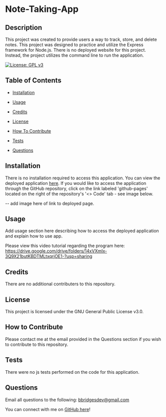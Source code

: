 # Note-Taking-App

## Description

This project was created to provide users a way to track, store, and delete notes. This project was designed to practice and utilize the Express framework for Node.js. There is no deployed website for this project. Instead, the project utilizes the command line to run the application.

[![License: GPL v3](https://img.shields.io/badge/License-GPLv3-blue.svg)](https://www.gnu.org/licenses/gpl-3.0)

## Table of Contents

- [Installation](#installation)

- [Usage](#usage)

- [Credits](#credits)

- [License](#license)

- [How To Contribute](#how-to-contribute)

- [Tests](#tests)

- [Questions](#questions)

## Installation

There is no installation required to access this application. You can view the deployed application [here](#). If you would like to access the application through the GitHub repository, click on the link labeled 'github-pages' located on the right of the repository's '<> Code' tab - see image below.

-- add image here of link to deployed page.

## Usage

Add usage section here describing how to access the deployed application and explain how to use app.

Please view this video tutorial regarding the program here: https://drive.google.com/drive/folders/14xVXmIx-3Q9X21butKBDTMLtxqrjOE1-?usp=sharing

## Credits

There are no additional contributers to this repository.

## License

This project is licensed under the GNU General Public License v3.0.

## How to Contribute

Please contact me at the email provided in the Questions section if you wish to contribute to this repository.

## Tests

There were no js tests performed on the code for this application.

## Questions

Email all questions to the following: bbridgesdev@gmail.com

You can connect with me on [GitHub here](https://github.com/bcbridges)!
